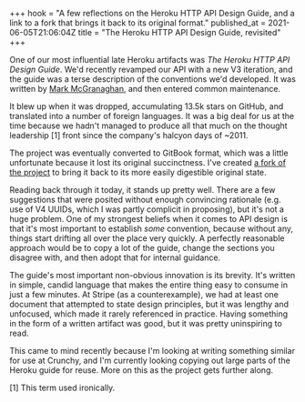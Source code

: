 +++
hook = "A few reflections on the Heroku HTTP API Design Guide, and a link to a fork that brings it back to its original format."
published_at = 2021-06-05T21:06:04Z
title = "The Heroku HTTP API Design Guide, revisited"
+++

One of our most influential late Heroku artifacts was _The Heroku HTTP API Design Guide_. We'd recently revamped our API with a new V3 iteration, and the guide was a terse description of the conventions we'd developed. It was written by [Mark McGranaghan](https://twitter.com/mmcgrana), and then entered common maintenance.

It blew up when it was dropped, accumulating 13.5k stars on GitHub, and translated into a number of foreign languages. It was a big deal for us at the time because we hadn't managed to produce all that much on the thought leadership [1] front since the company's halcyon days of ~2011.

The project was eventually converted to GitBook format, which was a little unfortunate because it lost its original succinctness. I've created [a fork of the project](https://github.com/brandur/heroku-http-api-design) to bring it back to its more easily digestible original state.

Reading back through it today, it stands up pretty well. There are a few suggestions that were posited without enough convincing rationale (e.g. use of V4 UUIDs, which I was partly complicit in proposing), but it's not a huge problem. One of my strongest beliefs when it comes to API design is that it's most important to establish _some_ convention, because without any, things start drifting all over the place very quickly. A perfectly reasonable approach would be to copy a lot of the guide, change the sections you disagree with, and then adopt that for internal guidance.

The guide's most important non-obvious innovation is its brevity. It's written in simple, candid language that makes the entire thing easy to consume in just a few minutes. At Stripe (as a counterexample), we had at least one document that attempted to state design principles, but it was lengthy and unfocused, which made it rarely referenced in practice. Having something in the form of a written artifact was good, but it was pretty uninspiring to read.

This came to mind recently because I'm looking at writing something similar for use at Crunchy, and I'm currently looking copying out large parts of the Heroku guide for reuse. More on this as the project gets further along.

[1] This term used ironically.
